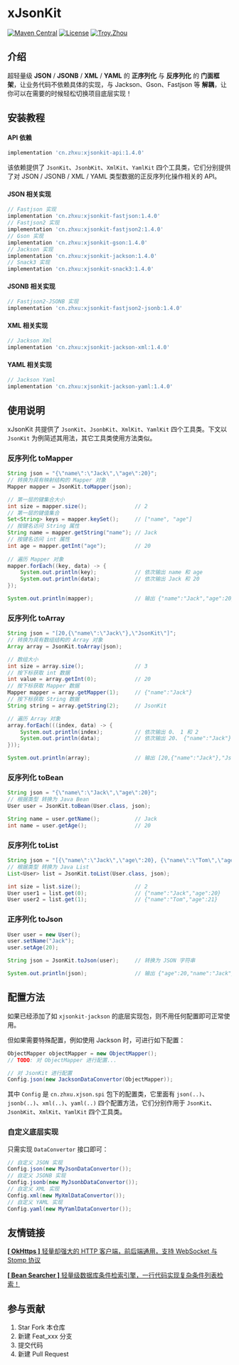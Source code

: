 # xJsonKit

<p>
    <a href="https://maven-badges.herokuapp.com/maven-central/cn.zhxu/xjsonkit/"><img src="https://maven-badges.herokuapp.com/maven-central/cn.zhxu/xjsonkit/badge.svg" alt="Maven Central"></a>
    <a href="https://gitee.com/troyzhxu/xjsonkit/blob/master/LICENSE"><img src="https://img.shields.io/hexpm/l/plug.svg" alt="License"></a>
    <a href="https://github.com/troyzhxu"><img src="https://img.shields.io/badge/%E4%BD%9C%E8%80%85-troyzhxu-orange.svg" alt="Troy.Zhou"></a>
</p>

## 介绍

超轻量级 **JSON** / **JSONB** / **XML** / **YAML** 的 **正序列化** 与 **反序列化** 的 **门面框架**，让业务代码不依赖具体的实现，与 Jackson、Gson、Fastjson 等 **解耦**，让你可以在需要的时候轻松切换项目底层实现！

## 安装教程

#### API 依赖

```groovy
implementation 'cn.zhxu:xjsonkit-api:1.4.0'
```

该依赖提供了 `JsonKit`、`JsonbKit`、`XmlKit`、`YamlKit` 四个工具类，它们分别提供了对 JSON / JSONB / XML / YAML 类型数据的正反序列化操作相关的 API。

#### JSON 相关实现

```groovy
// Fastjson 实现
implementation 'cn.zhxu:xjsonkit-fastjson:1.4.0'
// Fastjson2 实现
implementation 'cn.zhxu:xjsonkit-fastjson2:1.4.0'
// Gson 实现
implementation 'cn.zhxu:xjsonkit-gson:1.4.0'
// Jackson 实现
implementation 'cn.zhxu:xjsonkit-jackson:1.4.0'
// Snack3 实现
implementation 'cn.zhxu:xjsonkit-snack3:1.4.0'
```

#### JSONB 相关实现

```groovy
// Fastjson2-JSONB 实现
implementation 'cn.zhxu:xjsonkit-fastjson2-jsonb:1.4.0'
```

#### XML 相关实现

```groovy
// Jackson Xml
implementation 'cn.zhxu:xjsonkit-jackson-xml:1.4.0'
```

#### YAML 相关实现

```groovy
// Jackson Yaml
implementation 'cn.zhxu:xjsonkit-jackson-yaml:1.4.0'
```

## 使用说明

xJsonKit 共提供了 `JsonKit`、`JsonbKit`、`XmlKit`、`YamlKit` 四个工具类。下文以 `JsonKit` 为例简述其用法，其它工具类使用方法类似。

### 反序列化 toMapper

```java
String json = "{\"name\":\"Jack\",\"age\":20}";
// 转换为具有映射结构的 Mapper 对象
Mapper mapper = JsonKit.toMapper(json);

// 第一层的键集合大小
int size = mapper.size();               // 2
// 第一层的键值集合
Set<String> keys = mapper.keySet();     // ["name", "age"]
// 按键名访问 String 属性
String name = mapper.getString("name"); // Jack
// 按键名访问 int 属性
int age = mapper.getInt("age");         // 20
    
// 遍历 Mapper 对象
mapper.forEach((key, data) -> {
    System.out.println(key);            // 依次输出 name 和 age
    System.out.println(data);           // 依次输出 Jack 和 20
});

System.out.println(mapper);             // 输出 {"name":"Jack","age":20}
```

### 反序列化 toArray

```java
String json = "[20,{\"name\":\"Jack\"},\"JsonKit\"]";
// 转换为具有数组结构的 Array 对象
Array array = JsonKit.toArray(json);

// 数组大小
int size = array.size();                // 3
// 按下标获取 int 数据
int value = array.getInt(0);            // 20
// 按下标获取 Mapper 数据
Mapper mapper = array.getMapper(1);     // {"name":"Jack"}
// 按下标获取 String 数据
String string = array.getString(2);     // JsonKit

// 遍历 Array 对象
array.forEach(((index, data) -> {
    System.out.println(index);          // 依次输出 0、 1 和 2
    System.out.println(data);           // 依次输出 20、 {"name":"Jack"} 和 JsonKit
}));

System.out.println(array);              // 输出 [20,{"name":"Jack"},"JsonKit"]
```

### 反序列化 toBean

```java
String json = "{\"name\":\"Jack\",\"age\":20}";
// 根据类型 转换为 Java Bean
User user = JsonKit.toBean(User.class, json);

String name = user.getName();           // Jack
int name = user.getAge();               // 20
```

### 反序列化 toList

```java
String json = "[{\"name\":\"Jack\",\"age\":20}, {\"name\":\"Tom\",\"age\":21}]";
// 根据类型 转换为 Java List
List<User> list = JsonKit.toList(User.class, json);

int size = list.size();                 // 2
User user1 = list.get(0);               // {"name":"Jack","age":20}
User user2 = list.get(1);               // {"name":"Tom","age":21}
```

### 正序列化 toJson

```java
User user = new User();
user.setName("Jack");
user.setAge(20);

String json = JsonKit.toJson(user);     // 转换为 JSON 字符串

System.out.println(json);               // 输出 {"age":20,"name":"Jack"}
```

## 配置方法

如果已经添加了如 `xjsonkit-jackson` 的底层实现包，则不用任何配置即可正常使用。

但如果需要特殊配置，例如使用 Jackson 时，可进行如下配置：

```java
ObjectMapper objectMapper = new ObjectMapper();
// TODO: 对 ObjectMapper 进行配置...

// 对 JsonKit 进行配置
Config.json(new JacksonDataConvertor(ObjectMapper));
```

其中 `Config` 是 `cn.zhxu.xjson.spi` 包下的配置类，它里面有 `json(..)`、`jsonb(..)`、`xml(..)`、`yaml(..)` 四个配置方法，它们分别作用于 `JsonKit`、`JsonbKit`、`XmlKit`、`YamlKit` 四个工具类。

### 自定义底层实现

只需实现 `DataConvertor` 接口即可：

```java
// 自定义 JSON 实现
Config.json(new MyJsonDataConvertor());
// 自定义 JSONB 实现
Config.jsonb(new MyJsonbDataConvertor());
// 自定义 XML 实现
Config.xml(new MyXmlDataConvertor());
// 自定义 YAML 实现
Config.yaml(new MyYamlDataConvertor());
```

## 友情链接

[**[ OkHttps ]** 轻量却强大的 HTTP 客户端，前后端通用，支持 WebSocket 与 Stomp 协议](https://gitee.com/troyzhxu/okhttps)

[**[ Bean Searcher ]** 轻量级数据库条件检索引擎，一行代码实现复杂条件列表检索！](https://gitee.com/troyzhxu/bean-searcher)

## 参与贡献

1. Star Fork 本仓库
2. 新建 Feat_xxx 分支
3. 提交代码
4. 新建 Pull Request

